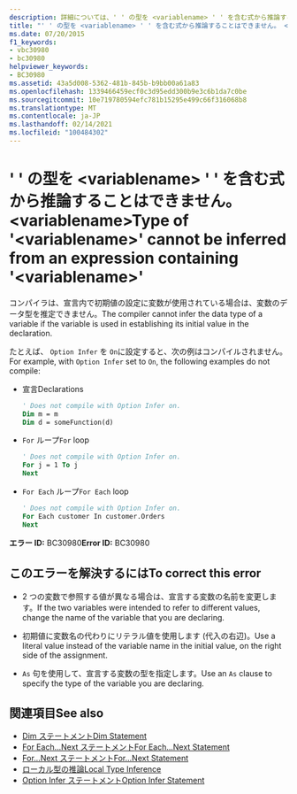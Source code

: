 ```yaml
---
description: 詳細については、' ' の型を <variablename> ' ' を含む式から推論することはできません。<variablename>
title: "' ' の型を <variablename> ' ' を含む式から推論することはできません。 <variablename>"
ms.date: 07/20/2015
f1_keywords:
- vbc30980
- bc30980
helpviewer_keywords:
- BC30980
ms.assetid: 43a5d008-5362-481b-845b-b9bb00a61a83
ms.openlocfilehash: 1339466459ecf0c3d95edd300b9e3c6b1da7c0be
ms.sourcegitcommit: 10e719780594efc781b15295e499c66f316068b8
ms.translationtype: MT
ms.contentlocale: ja-JP
ms.lasthandoff: 02/14/2021
ms.locfileid: "100484302"
---
```

# <a name="type-of-variablename-cannot-be-inferred-from-an-expression-containing-variablename"></a><span data-ttu-id="168fc-103">' ' の型を \<variablename> ' ' を含む式から推論することはできません。 \<variablename></span><span class="sxs-lookup"><span data-stu-id="168fc-103">Type of '\<variablename>' cannot be inferred from an expression containing '\<variablename>'</span></span>

<span data-ttu-id="168fc-104">コンパイラは、宣言内で初期値の設定に変数が使用されている場合は、変数のデータ型を推定できません。</span><span class="sxs-lookup"><span data-stu-id="168fc-104">The compiler cannot infer the data type of a variable if the variable is used in establishing its initial value in the declaration.</span></span>  
  
 <span data-ttu-id="168fc-105">たとえば、 `Option Infer` を `On`に設定すると、次の例はコンパイルされません。</span><span class="sxs-lookup"><span data-stu-id="168fc-105">For example, with `Option Infer` set to `On`, the following examples do not compile:</span></span>  
  
- <span data-ttu-id="168fc-106">宣言</span><span class="sxs-lookup"><span data-stu-id="168fc-106">Declarations</span></span>  
  
    ```vb  
    ' Does not compile with Option Infer on.  
    Dim m = m  
    Dim d = someFunction(d)  
    ```  
  
- <span data-ttu-id="168fc-107">`For` ループ</span><span class="sxs-lookup"><span data-stu-id="168fc-107">`For` loop</span></span>  
  
    ```vb  
    ' Does not compile with Option Infer on.  
    For j = 1 To j  
    Next  
    ```  
  
- <span data-ttu-id="168fc-108">`For Each` ループ</span><span class="sxs-lookup"><span data-stu-id="168fc-108">`For Each` loop</span></span>  
  
    ```vb  
    ' Does not compile with Option Infer on.  
    For Each customer In customer.Orders  
    Next  
    ```  
  
 <span data-ttu-id="168fc-109">**エラー ID:** BC30980</span><span class="sxs-lookup"><span data-stu-id="168fc-109">**Error ID:** BC30980</span></span>  
  
## <a name="to-correct-this-error"></a><span data-ttu-id="168fc-110">このエラーを解決するには</span><span class="sxs-lookup"><span data-stu-id="168fc-110">To correct this error</span></span>  
  
- <span data-ttu-id="168fc-111">2 つの変数で参照する値が異なる場合は、宣言する変数の名前を変更します。</span><span class="sxs-lookup"><span data-stu-id="168fc-111">If the two variables were intended to refer to different values, change the name of the variable that you are declaring.</span></span>  
  
- <span data-ttu-id="168fc-112">初期値に変数名の代わりにリテラル値を使用します (代入の右辺)。</span><span class="sxs-lookup"><span data-stu-id="168fc-112">Use a literal value instead of the variable name in the initial value, on the right side of the assignment.</span></span>  
  
- <span data-ttu-id="168fc-113">`As` 句を使用して、宣言する変数の型を指定します。</span><span class="sxs-lookup"><span data-stu-id="168fc-113">Use an `As` clause to specify the type of the variable you are declaring.</span></span>  
  
## <a name="see-also"></a><span data-ttu-id="168fc-114">関連項目</span><span class="sxs-lookup"><span data-stu-id="168fc-114">See also</span></span>

- [<span data-ttu-id="168fc-115">Dim ステートメント</span><span class="sxs-lookup"><span data-stu-id="168fc-115">Dim Statement</span></span>](../language-reference/statements/dim-statement.md)
- [<span data-ttu-id="168fc-116">For Each...Next ステートメント</span><span class="sxs-lookup"><span data-stu-id="168fc-116">For Each...Next Statement</span></span>](../language-reference/statements/for-each-next-statement.md)
- [<span data-ttu-id="168fc-117">For...Next ステートメント</span><span class="sxs-lookup"><span data-stu-id="168fc-117">For...Next Statement</span></span>](../language-reference/statements/for-next-statement.md)
- [<span data-ttu-id="168fc-118">ローカル型の推論</span><span class="sxs-lookup"><span data-stu-id="168fc-118">Local Type Inference</span></span>](../programming-guide/language-features/variables/local-type-inference.md)
- [<span data-ttu-id="168fc-119">Option Infer ステートメント</span><span class="sxs-lookup"><span data-stu-id="168fc-119">Option Infer Statement</span></span>](../language-reference/statements/option-infer-statement.md)
